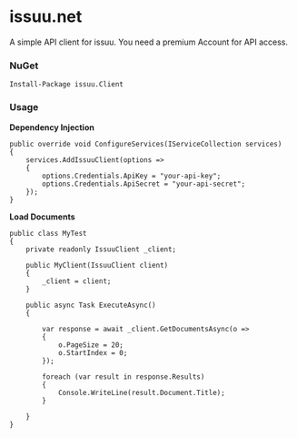 # issuu.net

A simple API client for issuu. You need a premium Account for API access.

### NuGet
    Install-Package issuu.Client

### Usage


**Dependency Injection**

    public override void ConfigureServices(IServiceCollection services)
    {
        services.AddIssuuClient(options =>
        {
            options.Credentials.ApiKey = "your-api-key";
            options.Credentials.ApiSecret = "your-api-secret";
        });
    }

**Load Documents**

    public class MyTest
    {
        private readonly IssuuClient _client;

        public MyClient(IssuuClient client)
        {
            _client = client;
        }

        public async Task ExecuteAsync()
        {

            var response = await _client.GetDocumentsAsync(o =>
            {
                o.PageSize = 20;
                o.StartIndex = 0;
            });

            foreach (var result in response.Results)
            {
                Console.WriteLine(result.Document.Title);
            }

        }
    }
